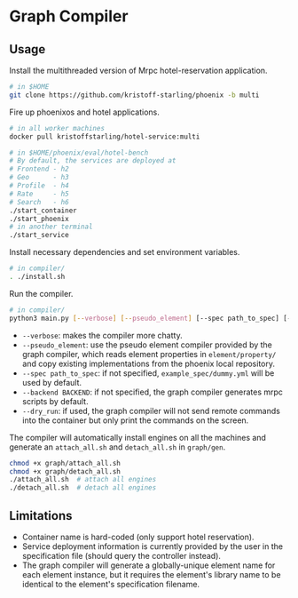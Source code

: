# Graph Compiler

## Usage

Install the multithreaded version of Mrpc hotel-reservation application.

```bash
# in $HOME
git clone https://github.com/kristoff-starling/phoenix -b multi
```

Fire up phoenixos and hotel applications.

```bash
# in all worker machines
docker pull kristoffstarling/hotel-service:multi

# in $HOME/phoenix/eval/hotel-bench
# By default, the services are deployed at
# Frontend - h2
# Geo      - h3
# Profile  - h4
# Rate     - h5
# Search   - h6
./start_container
./start_phoenix
# in another terminal
./start_service
```

Install necessary dependencies and set environment variables.

```bash
# in compiler/
. ./install.sh
```

Run the compiler.

```bash
# in compiler/
python3 main.py [--verbose] [--pseudo_element] [--spec path_to_spec] [--backend BACKEND] [--dry_run]
```
* `--verbose`: makes the compiler more chatty.
* `--pseudo_element`: use the pseudo element compiler provided by the graph compiler, which reads element properties in `element/property/` and copy existing implementations from the phoenix local repository.
* `--spec path_to_spec`: if not specified, `example_spec/dummy.yml` will be used by default.
* `--backend BACKEND`: if not specified, the graph compiler generates mrpc scripts by default.
* `--dry_run`: if used, the graph compiler will not send remote commands into the container but only print the commands on the screen.

The compiler will automatically install engines on all the machines and generate an `attach_all.sh` and `detach_all.sh` in `graph/gen`.

```bash
chmod +x graph/attach_all.sh
chmod +x graph/detach_all.sh
./attach_all.sh  # attach all engines
./detach_all.sh  # detach all engines
```

## Limitations

* Container name is hard-coded (only support hotel reservation).
* Service deployment information is currently provided by the user in the specification file (should query the controller instead).
* The graph compiler will generate a globally-unique element name for each element instance, but it requires the element's library name to be identical to the element's specification filename.
